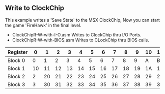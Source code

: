 ## Write to ClockChip  
  
This example writes a 'Save State' to the MSX ClockChip,
Now you can start the game 'FireHawk' in the final level.  
  
- ClockChipR-W-with-I-O.asm Writes to ClockChip thru I/O Ports.  
- ClockChipR-W-with-BIOS.asm Writes to CLockChip thru BIOS calls.

| Register | 0	| 1	| 2	| 3	| 4	| 5	| 6	| 7	| 8	| 9	| 10 | 11 | 12| 13 | 14 | 15 |
| -------- | -- | -- | -- | -- | -- | -- | -- | -- | -- | -- | -- | -- | -- | -- | --   | -- |
| Block 0 |0|1|2|3|4|5|6|7|8|9|A|B|C|`D`|`E`|`F`|
| Block 1 |10|11|12|13|14|15|16|17|18|19|1A|1B|1C|`1D`|`1E`|`1F`|
| Block 2 |2|20|21|22|23|24|25|26|27|28|29|2A|2B|2C|`2D`|`2E`|`2F`|
| Block 3 |3|30|31|32|33|34|35|36|37|38|39|3A|3B|3C|`3D`|`3E`|`3F`|

